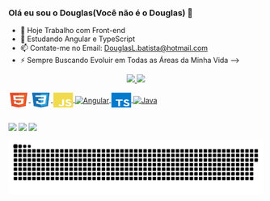### Olá eu sou o Douglas(Você não é o Douglas) 👋

- 🔭 Hoje Trabalho com Front-end
- 🌱 Estudando Angular e TypeScript
- 📫 Contate-me no Email: DouglasL.batista@hotmail.com
- ⚡ Sempre Buscando Evoluir em Todas as Áreas da Minha Vida
-->
<div align="center">
  <a href="https://github.com/DouglasLimabatista">
  <img height="180em" src="https://github-readme-stats.vercel.app/api?username=DouglasLimabatista&show_icons=true&theme=dracula&include_all_commits=true&count_private=true"/>
  <img height="180em" src="https://github-readme-stats.vercel.app/api/top-langs/?username=DouglasLimabatista&layout=compact&langs_count=7&theme=dracula"/>
</div>
  <div style="display: inline_block"><br>
  <img align="center" alt="HTML" height="30" width="40" src="https://raw.githubusercontent.com/devicons/devicon/master/icons/html5/html5-original.svg">
  <img align="center" alt="CSS" height="30" width="40" src="https://raw.githubusercontent.com/devicons/devicon/master/icons/css3/css3-original.svg">
  <img align="center" alt="Js" height="30" width="40" src="https://raw.githubusercontent.com/devicons/devicon/master/icons/javascript/javascript-plain.svg">
  <img align="center" alt="Angular" height="30" width="40"  src="https://cdn.jsdelivr.net/gh/devicons/devicon/icons/angularjs/angularjs-original.svg" />
  <img align="center" alt="Ts" height="30" width="40" src="https://raw.githubusercontent.com/devicons/devicon/master/icons/typescript/typescript-plain.svg">
  <img align="center" alt="Java" height="30" width="40" src="https://cdn.jsdelivr.net/gh/devicons/devicon/icons/java/java-original.svg"/>
</div>
  
  ##
  
  <div>
     <a href="https://www.linkedin.com/in/douglas-de-lima-06635921b/" target="_blank"><img src="https://img.shields.io/badge/-LinkedIn-%230077B5?style=for-the-badge&logo=linkedin&logoColor=white" target="_blank"></a> 
     <a href = "mailto:DouglasL.batista@hotmail.com"><img src="https://img.shields.io/badge/-Gmail-%23333?style=for-the-badge&logo=gmail&logoColor=white" target="_blank"></a>
     <a href = "98524-4605" target="_blank"><img src="https://img.shields.io/badge/WhatsApp-25D366?style=for-the-badge&logo=whatsapp&logoColor=white" target="_blank"></a>
  </div>
  
   ![Snake animation](https://github.com/DouglasLimabatista/DouglasLimabatista/blob/output/github-contribution-grid-snake.svg)
  
    
